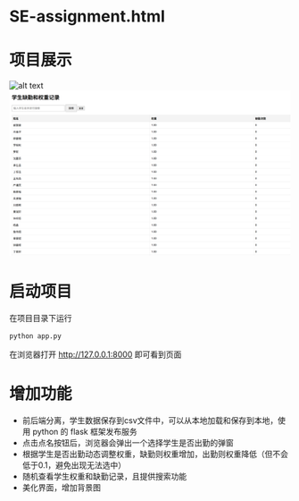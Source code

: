 # SE-assignment.html

# 项目展示
![alt text](image.png)
![alt text](image-1.png)

# 启动项目
在项目目录下运行
```bash
python app.py
```
在浏览器打开 http://127.0.0.1:8000 即可看到页面

# 增加功能
+ 前后端分离，学生数据保存到csv文件中，可以从本地加载和保存到本地，使用 python 的 flask 框架发布服务
+ 点击点名按钮后，浏览器会弹出一个选择学生是否出勤的弹窗
+ 根据学生是否出勤动态调整权重，缺勤则权重增加，出勤则权重降低（但不会低于0.1，避免出现无法选中）
+ 随机查看学生权重和缺勤记录，且提供搜索功能
+ 美化界面，增加背景图